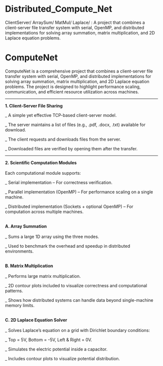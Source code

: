 # Distributed_Compute_Net
ClientServer/  ArraySum/  MatMul/  Laplace/     :  A project that combines a client-server file transfer system with serial, OpenMP, and distributed implementations for solving array summation, matrix multiplication, and 2D Laplace equation problems.

# ComputeNet
ComputeNet is a comprehensive project that combines a client-server file transfer system with serial, OpenMP, and distributed implementations for solving array summation, matrix multiplication, and 2D Laplace equation problems. The project is designed to highlight performance scaling, communication, and efficient resource utilization across machines.
***

**1. Client-Server File Sharing**  
  
_ A simple yet effective TCP-based client-server model.

_ The server maintains a list of files (e.g., .pdf, .docx, .txt) available for download.

_ The client requests and downloads files from the server.

_ Downloaded files are verified by opening them after the transfer.
***

**2. Scientific Computation Modules**  
<br>
Each computational module supports:

_ Serial implementation – For correctness verification.

_ Parallel implementation (OpenMP) – For performance scaling on a single machine.

_ Distributed implementation (Sockets + optional OpenMP) – For computation across multiple machines.  
<br>

**A. Array Summation**  
<br>
_ Sums a large 1D array using the three modes.

_ Used to benchmark the overhead and speedup in distributed environments.  
<br>

**B. Matrix Multiplication**  
<br>
_ Performs large matrix multiplication.

_ 2D contour plots included to visualize correctness and computational patterns.

_ Shows how distributed systems can handle data beyond single-machine memory limits.  
<br>

**C. 2D Laplace Equation Solver**  
<br>
_ Solves Laplace’s equation on a grid with Dirichlet boundary conditions:

_ Top = 5V, Bottom = -5V, Left & Right = 0V.

_ Simulates the electric potential inside a capacitor.

_ Includes contour plots to visualize potential distribution.



